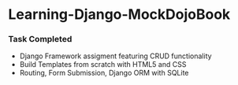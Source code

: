 # Learning-Django-MockDojoBook
### Task Completed ###
* Django Framework assigment featuring CRUD functionality
* Build Templates from scratch with HTML5 and CSS
* Routing, Form Submission, Django ORM with SQLite
